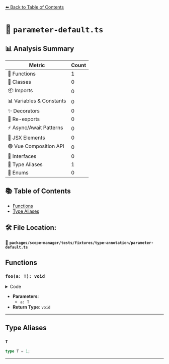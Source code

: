 [⬅️ Back to Table of Contents](../../../../../index.md)

# 📄 `parameter-default.ts`

## 📊 Analysis Summary

| Metric | Count |
|--------|-------|
| 🔧 Functions | 1 |
| 🧱 Classes | 0 |
| 📦 Imports | 0 |
| 📊 Variables & Constants | 0 |
| ✨ Decorators | 0 |
| 🔄 Re-exports | 0 |
| ⚡ Async/Await Patterns | 0 |
| 💠 JSX Elements | 0 |
| 🟢 Vue Composition API | 0 |
| 📐 Interfaces | 0 |
| 📑 Type Aliases | 1 |
| 🎯 Enums | 0 |

## 📚 Table of Contents

- [Functions](#functions)
- [Type Aliases](#type-aliases)

## 🛠️ File Location:
📂 **`packages/scope-manager/tests/fixtures/type-annotation/parameter-default.ts`**

## Functions

### `foo(a: T): void`

<details><summary>Code</summary>

```ts
function foo(a: T = 1) {}
```
</details>

- **Parameters**:
  - `a: T`
- **Return Type**: `void`

---

## Type Aliases

### `T`

```ts
type T = 1;
```


---